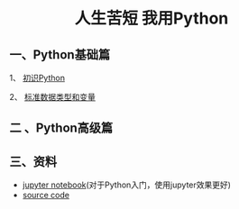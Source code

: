 <h1 align="center">人生苦短 我用Python</h1>

## 一、Python基础篇
1、 [初识Python](01.初识Python.md)

2、 [标准数据类型和变量](02.标准数据类型和变量.md)

## 二 、Python高级篇



## 三、资料

- [jupyter notebook](https://github.com/small-universe/vuepress-python-full-stack/tree/master/docs/Python/jupyternote)(对于Python入门，使用jupyter效果更好)
- [source code]()

